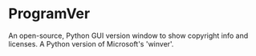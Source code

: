 # ProgramVer
An open-source, Python GUI version window to show copyright info and licenses. A Python version of Microsoft's 'winver'.
